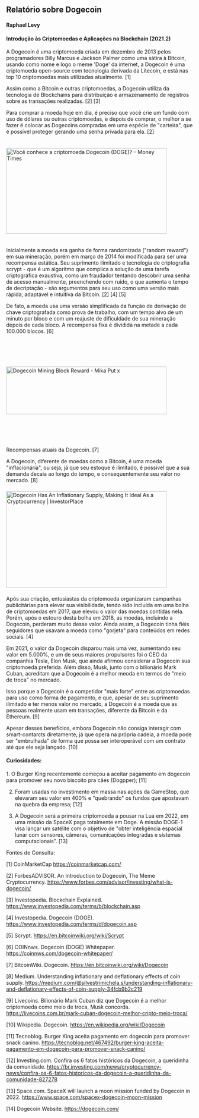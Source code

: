 <h2>Relatório sobre Dogecoin</h2>

<h4>Raphael Levy</h4>
<h4>Introdução às Criptomoedas e Aplicações na Blockchain (2021.2)</h4>

A Dogecoin é uma criptomoeda criada em dezembro de 2013 pelos programadores Billy Marcus e Jackson Palmer como uma sátira à Bitcoin, usando como nome e logo o meme 'Doge' da internet, a Dogecoin é uma criptomoeda open-source com tecnologia derivada da Litecoin, e está nas top 10 criptomoedas mais utilizadas atualmente. [1] 

Assim como a Bitcoin e outras criptomoedas, a Dogecoin utiliza da tecnologia de Blockchains para distribuição e armazenamento de registros sobre as transações realizadas. [2] [3]

Para comprar a moeda hoje em dia, é preciso que você crie um fundo com uso de dólares ou outras criptomoedas, e depois de comprar, o melhor a se fazer é colocar as Dogecoins compradas em uma espécie de "carteira", que é possível proteger gerando uma senha privada para ela. [2]

<img src="https://media.moneytimes.com.br/uploads/2020/07/doge-dogecoin.jpg" alt="Você conhece a criptomoeda Dogecoin (DOGE)? – Money Times" jsname="HiaYvf" jsaction="load:XAeZkd;" class="n3VNCb" data-noaft="1" style="width: 433px; height: 230.031px; margin: 21.9344px 0px;">

Inicialmente a moeda era ganha de forma randomizada ("random reward") em sua mineração, porém em março de 2014 foi modificada para ser uma recompensa estática. Seu suprimento ilimitado e tecnologia de criptografia scrypt - que é um algoritmo que complica a solução de uma tarefa criptográfica exaustiva, como um fraudador tentando descobrir uma senha de acesso manualmente, preenchendo com ruído, o que aumenta o tempo de decriptação - são argumentos para seu uso como uma versão mais rápida, adaptável e intuitiva da Bitcoin. [2] [4] [5]

De fato, a moeda usa uma versão simplificada da função de derivação de chave criptografada como prova de trabalho, com um tempo alvo de um minuto por bloco e com um reajuste de dificuldade de sua mineração depois de cada bloco. A recompensa fixa é dividida na metade a cada 100.000 blocos. [6]

<img src="http://chrisbell.com/images/cryptocurrency/dogecoin-doge-block-schedule.png" alt="Dogecoin Mining Block Reward - Mika Put x" jsname="HiaYvf" jsaction="load:XAeZkd;" class="n3VNCb" data-noaft="1" style="width: 433px; height: 127.194px; margin: 73.3531px 0px;">

Recompensas atuais da Dogecoin. [7]

A Dogecoin, diferente de moedas como a Bitcoin, é uma moeda "inflacionária", ou seja, já que seu estoque é ilimitado, é possível que a sua demanda decaia ao longo do tempo, e consequentemente seu valor no mercado. [8]

<img src="https://investorplace.com/wp-content/uploads/2021/02/2-6-21-supply-of-dogecoin-over-next-200-years-hake.png" alt="Dogecoin Has An Inflationary Supply, Making It Ideal As a Cryptocurrency |  InvestorPlace" jsname="HiaYvf" jsaction="load:XAeZkd;" class="n3VNCb" data-noaft="1" style="width: 433px; height: 260.684px; margin: 6.60816px 0px;">

Após sua criação, entusiastas da criptomoeda organizaram campanhas publicitárias para elevar sua visibilidade, tendo sido incluída em uma bolha de criptomoedas em 2017, que elevou o valor das moedas contidas nela. Porém, após o estouro desta bolha em 2018, as moedas, incluindo a Dogecoin, perderam muito desse valor. Ainda assim, a Dogecoin tinha fiéis seguidores que usavam a moeda como "gorjeta" para conteúdos em redes sociais. [4]

Em 2021, o valor da Dogecoin disparou mais uma vez, aumentando seu valor em 5.000%, e um de seus maiores propulsores foi o CEO da companhia Tesla, Elon Musk, que ainda afirmou considerar a Dogecoin sua criptomoeda preferida. Além disso, Musk, junto com o bilionário Mark Cuban, acreditam que a Dogecoin é a melhor meoda em termos de "meio de troca" no mercado. 

Isso porque a Dogecoin é o competidor "mais forte" entre as criptomoedas para uso como forma de pagamento, e que, apesar de seu suprimento ilimitado e ter menos valor no mercado, a Dogecoin é a moeda que as pessoas realmente usam em transações, diferente da Bitcoin e da Ethereum. [9]

Apesar desses benefícios, embora Dogecoin não consiga interagir com smart-contarcts diretamente, já que opera na própria cadeia, a moeda pode ser "embrulhada" de forma que possa ser interoperável com um contrato até que ele seja lançado. [10]


<h4>Curiosidades:</h4>
1. O Burger King recentemente começou a aceitar pagamento em dogecoin para promover seu novo biscoito pra cães (Dogpper); [11]


2. Foram usadas no investimento em massa nas ações da GameStop, que elevaram seu valor em 400% e "quebrando" os fundos que apostavam na quebra da empresa; [12]


3. A Dogecoin será a primeira criptomoeda a pousar na Lua em 2022, em uma missão da SpaceX paga totalmente em Doge. A missão DOGE-1 visa lançar um satélite com o objetivo de "obter inteligência espacial lunar com sensores, câmeras, comunicações integradas e sistemas computacionais”. [13]



Fontes de Consulta:

[1] CoinMarketCap
https://coinmarketcap.com/

[2] ForbesADVISOR. 
An Introduction to Dogecoin, The Meme Cryptocurrency. 
https://www.forbes.com/advisor/investing/what-is-dogecoin/

[3] Investopedia. 
Blockchain Explained. 
https://www.investopedia.com/terms/b/blockchain.asp

[4] Investopedia. 
Dogecoin (DOGE). 
https://www.investopedia.com/terms/d/dogecoin.asp

[5] Scrypt. 
https://en.bitcoinwiki.org/wiki/Scrypt

[6] COINnws. 
Dogecoin (DOGE) Whitepaper. 
https://coinnws.com/dogecoin-whitepaper/

[7] BitcoinWiki. 
Dogecoin. 
https://en.bitcoinwiki.org/wiki/Dogecoin

[8] Medium. 
Understanding inflationary and deflationary effects of coin supply. 
https://medium.com/@silvestrimichela.s/understanding-inflationary-and-deflationary-effects-of-coin-supply-34fcb9b2c219

[9] Livecoins. 
Bilionário Mark Cuban diz que Dogecoin é a melhor criptomoeda como meio de troca, Musk concorda. 
https://livecoins.com.br/mark-cuban-dogecoin-melhor-cripto-meio-troca/

[10] Wikipedia.
Dogecoin.
https://en.wikipedia.org/wiki/Dogecoin

[11] Tecnoblog. 
Burger King aceita pagamento em dogecoin para promover snack canino. 
https://tecnoblog.net/467492/burger-king-aceita-pagamento-em-dogecoin-para-promover-snack-canino/

[12] Investing.com. 
Confira os 6 fatos históricos da Dogecoin, a queridinha da comunidade. 
https://br.investing.com/news/cryptocurrency-news/confira-os-6-fatos-historicos-da-dogecoin-a-queridinha-da-comunidade-827278

[13] Space.com. 
SpaceX will launch a moon mission funded by Dogecoin in 2022. 
https://www.space.com/spacex-dogecoin-moon-mission

[14] Dogecoin Website.
https://dogecoin.com/


